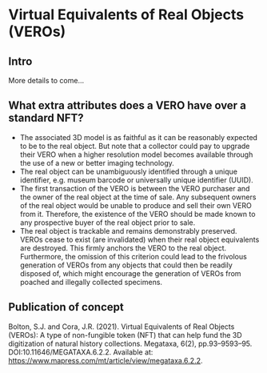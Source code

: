 # Virtual Equivalents of Real Objects (VEROs)
## Intro
More details to come...

## What extra attributes does a VERO have over a standard NFT?
* The associated 3D model is as faithful as it can be reasonably expected to be to the real object. But note that a collector could pay to upgrade their VERO when a higher resolution model becomes available through the use of a new or better imaging technology.
* The real object can be unambiguously identified through a unique identifier, e.g. museum barcode or universally unique identifier (UUID).
* The first transaction of the VERO is between the VERO purchaser and the owner of the real object at the time of sale. Any subsequent owners of the real object would be unable to produce and sell their own VERO from it. Therefore, the existence of the VERO should be made known to any prospective buyer of the real object prior to sale.
* The real object is trackable and remains demonstrably preserved. VEROs cease to exist (are invalidated) when their real object equivalents are destroyed. This firmly anchors the VERO to the real object. Furthermore, the omission of this criterion could lead to the frivolous generation of VEROs from any objects that could then be readily disposed of, which might encourage the generation of VEROs from poached and illegally collected specimens.

## Publication of concept
Bolton, S.J. and Cora, J.R. (2021). Virtual Equivalents of Real Objects (VEROs): A type of non-fungible token
(NFT) that can help fund the 3D digitization of natural history collections. Megataxa, 6(2), pp.93–9593–95.
DOI:10.11646/MEGATAXA.6.2.2. Available at: https://www.mapress.com/mt/article/view/megataxa.6.2.2.
